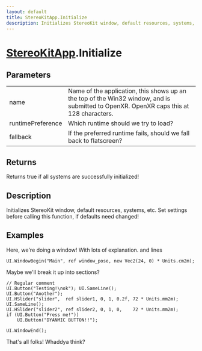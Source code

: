 ```yaml
---
layout: default
title: StereoKitApp.Initialize
description: Initializes StereoKit window, default resources, systems, etc. Set settings before calling this function, if defaults need changed!
---
```

# [StereoKitApp]({{site.url}}/Pages/Reference/StereoKitApp.html).Initialize

## Parameters

|  |  |
|--|--|
|name|Name of the application, this shows up an the top of the Win32 window, and is submitted to OpenXR. OpenXR caps this at 128 characters.|
|runtimePreference|Which runtime should we try to load?|
|fallback|If the preferred runtime fails, should we fall back to flatscreen?|

## Returns
Returns true if all systems are successfully initialized!

## Description
Initializes StereoKit window, default resources, systems, etc. Set settings before calling this function, if defaults need changed!


## Examples

Here, we're doing a window!
With lots of explanation.
and lines
```
UI.WindowBegin("Main", ref window_pose, new Vec2(24, 0) * Units.cm2m);

```
Maybe we'll break it up into sections?
```
// Regular comment
UI.Button("Testing!\nok"); UI.SameLine();
UI.Button("Another");
UI.HSlider("slider",  ref slider1, 0, 1, 0.2f, 72 * Units.mm2m); UI.SameLine();
UI.HSlider("slider2", ref slider2, 0, 1, 0,    72 * Units.mm2m);
if (UI.Button("Press me!"))
    UI.Button("DYANMIC BUTTON!!");

UI.WindowEnd();
```
That's all folks!
Whaddya think?

